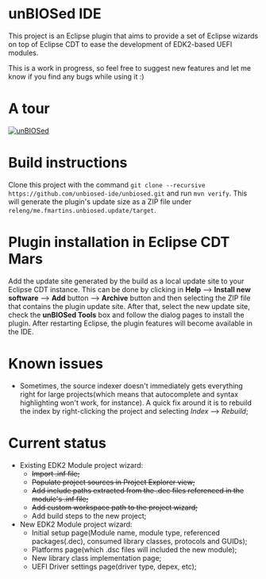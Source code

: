 # unBIOSed IDE
This project is an Eclipse plugin that aims to provide a set of Eclipse wizards on top of Eclipse CDT to ease the development of EDK2-based UEFI modules.

This is a work in progress, so feel free to suggest new features and let me know if you find any bugs while using it :)

# A tour

[![unBIOSed](http://img.youtube.com/vi/ELqV1xDdPkw/0.jpg)](https://www.youtube.com/watch?v=ELqV1xDdPkw)

# Build instructions
  Clone this project with the command `git clone --recursive https://github.com/unbiosed-ide/unbiosed.git` and run `mvn verify`. This will generate the plugin's update size as a ZIP file under `releng/me.fmartins.unbiosed.update/target`.
  
# Plugin installation in Eclipse CDT Mars
 Add the update site generated by the build as a local update site to your Eclipse CDT instance. This can be done by clicking in **Help** --> **Install new software** --> **Add** button --> **Archive** button and then selecting the ZIP file that contains the plugin update site. After that, select the new update site, check the **unBIOSed Tools** box and follow the dialog pages to install the plugin.
 After restarting Eclipse, the plugin features will become available in the IDE.
 
# Known issues
   - Sometimes, the source indexer doesn't immediately gets everything right for large projects(which means that autocomplete and syntax highlighting won't work, for instance). A quick fix around it is to rebuild the index by right-clicking the project and selecting *Index* --> *Rebuild*;

# Current status
  - Existing EDK2 Module project wizard:
    - ~~Import .inf file;~~
    - ~~Populate project sources in Project Explorer view;~~
    - ~~Add include paths extracted from the .dec files referenced in the module's .inf file;~~
    - ~~Add custom workspace path to the project wizard;~~
    - Add build steps to the new project;
  - New EDK2 Module project wizard:
    - Initial setup page(Module name, module type, referenced packages(.dec), consumed library classes, protocols and GUIDs);
    - Platforms page(which .dsc files will included the new module);
    - New library class implementation page;
    - UEFI Driver settings page(driver type, depex, etc);
